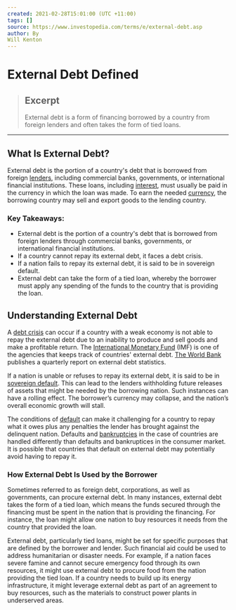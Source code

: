 ```yaml
---
created: 2021-02-28T15:01:00 (UTC +11:00)
tags: []
source: https://www.investopedia.com/terms/e/external-debt.asp
author: By
Will Kenton
---
```


# External Debt Defined

> ## Excerpt
> External debt is a form of financing borrowed by a country from foreign lenders and often takes the form of tied loans.

---
## What Is External Debt?

External debt is the portion of a country's debt that is borrowed from foreign [lenders](https://www.investopedia.com/terms/l/lender.asp), including commercial banks, governments, or international financial institutions. These loans, including [interest](https://www.investopedia.com/terms/i/interest.asp), must usually be paid in the currency in which the loan was made. To earn the needed [currency](https://www.investopedia.com/terms/c/currency.asp), the borrowing country may sell and export goods to the lending country.

### Key Takeaways:

-   External debt is the portion of a country's debt that is borrowed from foreign lenders through commercial banks, governments, or international financial institutions.
-   If a country cannot repay its external debt, it faces a debt crisis.
-   If a nation fails to repay its external debt, it is said to be in sovereign default.
-   External debt can take the form of a tied loan, whereby the borrower must apply any spending of the funds to the country that is providing the loan.

## Understanding External Debt

A [debt crisis](https://www.investopedia.com/terms/e/european-sovereign-debt-crisis.asp) can occur if a country with a weak economy is not able to repay the external debt due to an inability to produce and sell goods and make a profitable return. The [International Monetary Fund](https://www.investopedia.com/terms/i/imf.asp) (IMF) is one of the agencies that keeps track of countries' external debt. [The World Bank](https://www.investopedia.com/terms/w/worldbank.asp) publishes a quarterly report on external debt statistics.

If a nation is unable or refuses to repay its external debt, it is said to be in [sovereign default](https://www.investopedia.com/terms/s/sovereign-default.asp). This can lead to the lenders withholding future releases of assets that might be needed by the borrowing nation. Such instances can have a rolling effect. The borrower’s currency may collapse, and the nation’s overall economic growth will stall.

The conditions of [default](https://www.investopedia.com/terms/d/default2.asp) can make it challenging for a country to repay what it owes plus any penalties the lender has brought against the delinquent nation. Defaults and [bankruptcies](https://www.investopedia.com/terms/b/bankruptcy.asp) in the case of countries are handled differently than defaults and bankruptices in the consumer market. It is possible that countries that default on external debt may potentially avoid having to repay it.

### How External Debt Is Used by the Borrower

Sometimes referred to as foreign debt, corporations, as well as governments, can procure external debt. In many instances, external debt takes the form of a tied loan, which means the funds secured through the financing must be spent in the nation that is providing the financing. For instance, the loan might allow one nation to buy resources it needs from the country that provided the loan.

External debt, particularly tied loans, might be set for specific purposes that are defined by the borrower and lender. Such financial aid could be used to address humanitarian or disaster needs. For example, if a nation faces severe famine and cannot secure emergency food through its own resources, it might use external debt to procure food from the nation providing the tied loan. If a country needs to build up its energy infrastructure, it might leverage external debt as part of an agreement to buy resources, such as the materials to construct power plants in underserved areas.
